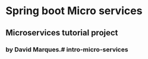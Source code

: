 # Spring boot Micro services

## Microservices tutorial project
### by David Marques.# intro-micro-services
